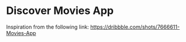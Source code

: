 # Discover Movies App
Inspiration from the following link: https://dribbble.com/shots/7666611-Movies-App
